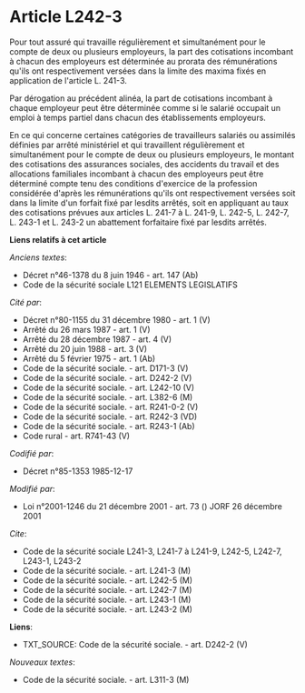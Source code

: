 # Article L242-3

Pour tout assuré qui travaille régulièrement et simultanément pour le compte de deux ou plusieurs employeurs, la part des
cotisations incombant à chacun des employeurs est déterminée au prorata des rémunérations qu'ils ont respectivement versées
dans la limite des maxima fixés en application de l'article L. 241-3.

Par dérogation au précédent alinéa, la part de cotisations incombant à chaque employeur peut être déterminée comme si le
salarié occupait un emploi à temps partiel dans chacun des établissements employeurs.

En ce qui concerne certaines catégories de travailleurs salariés ou assimilés définies par arrêté ministériel et qui
travaillent régulièrement et simultanément pour le compte de deux ou plusieurs employeurs, le montant des cotisations des
assurances sociales, des accidents du travail et des allocations familiales incombant à chacun des employeurs peut être
déterminé compte tenu des conditions d'exercice de la profession considérée d'après les rémunérations qu'ils ont
respectivement versées soit dans la limite d'un forfait fixé par lesdits arrêtés, soit en appliquant au taux des cotisations
prévues aux articles L. 241-7 à L. 241-9, L. 242-5, L. 242-7, L. 243-1 et L. 243-2 un abattement forfaitaire fixé par lesdits
arrêtés.

**Liens relatifs à cet article**

_Anciens textes_:

  - Décret n°46-1378 du 8 juin 1946 - art. 147 (Ab)
  - Code de la sécurité sociale L121 ELEMENTS LEGISLATIFS

_Cité par_:

  - Décret n°80-1155 du 31 décembre 1980 - art. 1 (V)
  - Arrêté du 26 mars 1987 - art. 1 (V)
  - Arrêté du 28 décembre 1987 - art. 4 (V)
  - Arrêté du 20 juin 1988 - art. 3 (V)
  - Arrêté du 5 février 1975 - art. 1 (Ab)
  - Code de la sécurité sociale. - art. D171-3 (V)
  - Code de la sécurité sociale. - art. D242-2 (V)
  - Code de la sécurité sociale. - art. L242-10 (V)
  - Code de la sécurité sociale. - art. L382-6 (M)
  - Code de la sécurité sociale. - art. R241-0-2 (V)
  - Code de la sécurité sociale. - art. R242-3 (VD)
  - Code de la sécurité sociale. - art. R243-1 (Ab)
  - Code rural - art. R741-43 (V)

_Codifié par_:

  - Décret n°85-1353 1985-12-17

_Modifié par_:

  - Loi n°2001-1246 du 21 décembre 2001 - art. 73 () JORF 26 décembre 2001

_Cite_:

  - Code de la sécurité sociale L241-3, L241-7 à L241-9, L242-5, L242-7, L243-1, L243-2
  - Code de la sécurité sociale. - art. L241-3 (M)
  - Code de la sécurité sociale. - art. L242-5 (M)
  - Code de la sécurité sociale. - art. L242-7 (M)
  - Code de la sécurité sociale. - art. L243-1 (M)
  - Code de la sécurité sociale. - art. L243-2 (M)

**Liens**:

  - TXT_SOURCE: Code de la sécurité sociale. - art. D242-2 (V)

_Nouveaux textes_:

  - Code de la sécurité sociale. - art. L311-3 (M)
